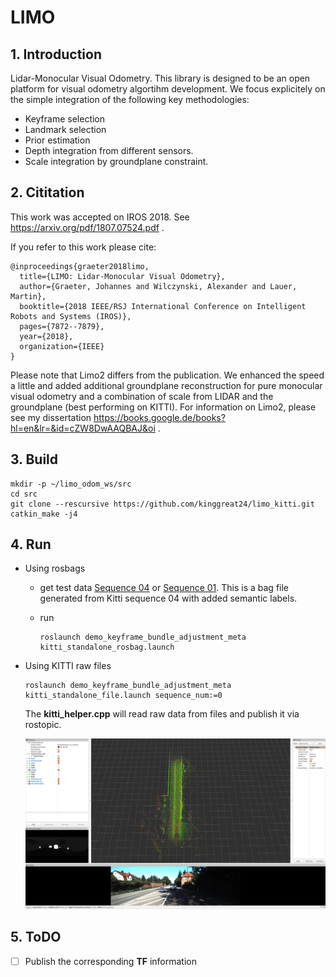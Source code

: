 # LIMO

## 1. Introduction

Lidar-Monocular Visual Odometry. This library is designed to be an open platform for visual odometry algortihm development. We focus explicitely on the simple integration of the following key methodologies:

- Keyframe selection
- Landmark selection
- Prior estimation
- Depth integration from different sensors.
- Scale integration by groundplane constraint.



## 2. Cititation

This work was accepted on IROS 2018. See https://arxiv.org/pdf/1807.07524.pdf .

If you refer to this work please cite:

```
@inproceedings{graeter2018limo,
  title={LIMO: Lidar-Monocular Visual Odometry},
  author={Graeter, Johannes and Wilczynski, Alexander and Lauer, Martin},
  booktitle={2018 IEEE/RSJ International Conference on Intelligent Robots and Systems (IROS)},
  pages={7872--7879},
  year={2018},
  organization={IEEE}
}
```

Please note that Limo2 differs from the publication. We enhanced the speed a little and added additional groundplane reconstruction for pure monocular visual odometry and a combination of scale from LIDAR and the groundplane (best performing on KITTI). For information on Limo2, please see my dissertation https://books.google.de/books?hl=en&lr=&id=cZW8DwAAQBAJ&oi .



## 3. Build

```shell
mkdir -p ~/limo_odom_ws/src
cd src
git clone --rescursive https://github.com/kinggreat24/limo_kitti.git
catkin_make -j4
```



## 4. Run

- Using rosbags

  - get test data [Sequence 04](https://drive.google.com/open?id=16txq5V2RJyJH_VTsbeYOJzSWR5AKOtin) or [Sequence 01](https://drive.google.com/open?id=1u7RFNSvx3IY6l3-hIHBEL1X3wUGri8Tg). This is a bag file generated from Kitti sequence 04 with added semantic labels.

  - run

    ```shell
    roslaunch demo_keyframe_bundle_adjustment_meta kitti_standalone_rosbag.launch 
    ```

- Using KITTI raw files

  ```shell
  roslaunch demo_keyframe_bundle_adjustment_meta kitti_standalone_file.launch sequence_num:=0
  ```

  The **kitti_helper.cpp** will read raw data from files and publish it via rostopic.

  ![]( ./rviz_screenshot_2022_07_16-23_35_27.png)

  

## 5. ToDO

- [ ] Publish the corresponding **TF** information

 

